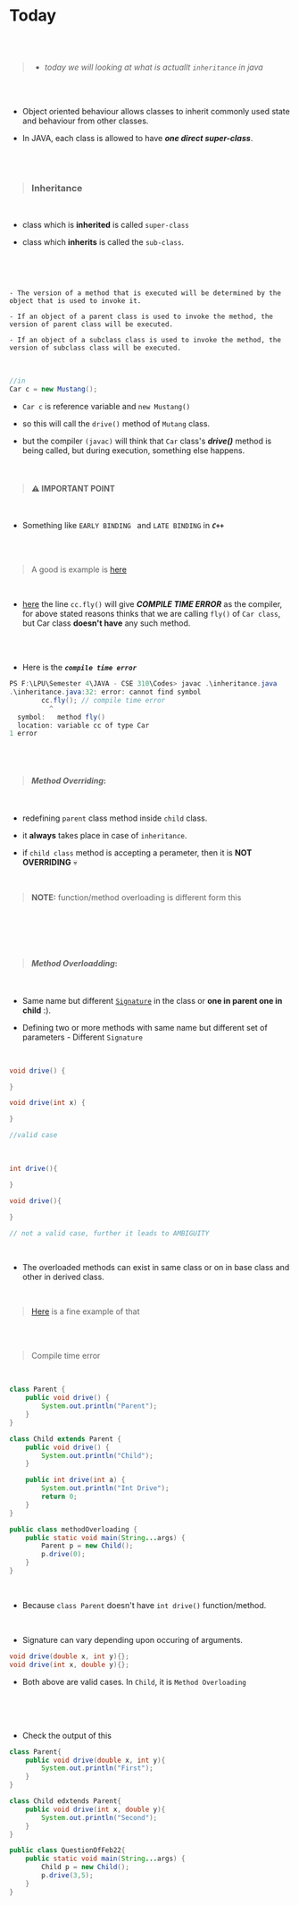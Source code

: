 # Today

<br>
<br>

> - _today we will looking at what is actuallt `inheritance` in java_

<br>
<br>

- Object oriented behaviour allows classes to inherit commonly used state and behaviour from other classes.

- In JAVA, each class is allowed to have ___one direct super-class___.


<br>
<br>

> ### Inheritance

<br>

- class which is __inherited__ is called `super-class`

- class which __inherits__ is called the `sub-class`.

<br>
<br>

```

- The version of a method that is executed will be determined by the object that is used to invoke it.

- If an object of a parent class is used to invoke the method, the version of parent class will be executed.

- If an object of a subclass class is used to invoke the method, the version of subclass class will be executed.

```

<br>

```java
//in
Car c = new Mustang();
```

- `Car c` is reference variable and `new Mustang()` 

- so this will call the `drive()` method of `Mutang` class.

- but the compiler `(javac)` will think that `Car` class's ___drive()___ method is being called, but during execution, something else happens. 

<br>

> #### :warning: IMPORTANT POINT 

<br>

- Something like `EARLY BINDING ` and `LATE BINDING` in ___`C++`___

<br>
<br>

> A good is example is [here](../Codes/inheritance.java)

<br>

- [here](../Codes/inheritance.java) the line `cc.fly()` will give ___COMPILE TIME ERROR___ as the compiler, for above stated reasons thinks that we are calling `fly()` of `Car class`, but Car class __doesn't have__ any such method.


<br>
<br>

- Here is the ___`compile time error`___

```java
PS F:\LPU\Semester 4\JAVA - CSE 310\Codes> javac .\inheritance.java
.\inheritance.java:32: error: cannot find symbol
        cc.fly(); // compile time error
          ^
  symbol:   method fly()
  location: variable cc of type Car
1 error
```

<br>
<br>

>#### ___Method Overriding___:

<br>

- redefining `parent` class method inside `child` class.

- it __always__ takes place in case of `inheritance`.

- if `child class` method is accepting a perameter, then it is __NOT OVERRIDING__ :skull:


<br>

> __NOTE:__ function/method overloading is different form this

<br>
<br>
<br>
<br>

>#### ___Method Overloadding___:

<br>

- Same name but different [`Signature`](https://en.wikipedia.org/wiki/Type_signature) in the class or __one in parent one in child__ :). 

- Defining two or more methods with same name but different set of parameters - Different `Signature`

<br>

```java
void drive() {

}

void drive(int x) {

}

//valid case
```

<br>

```java
int drive(){

}

void drive(){

}

// not a valid case, further it leads to AMBIGUITY
```

<br>

- The overloaded methods can exist in same class or on in base class and other in derived class.

<br>

> [Here](../Codes/methodOverloading.java) is a fine example of that

<br>
<br>

> Compile time error

<br>

```java
class Parent {
    public void drive() {
        System.out.println("Parent");
    }
}

class Child extends Parent {
    public void drive() {
        System.out.println("Child");
    }

    public int drive(int a) {
        System.out.println("Int Drive");
        return 0;
    }
}

public class methodOverloading {
    public static void main(String...args) {
        Parent p = new Child();
        p.drive(0);     
    }
}
```

<br>

- Because `class Parent` doesn't have `int drive()` function/method.

<br>

- Signature can vary depending upon occuring of arguments.

```java
void drive(double x, int y){};
void drive(int x, double y){};
```

- Both above are valid cases. In `Child`, it is `Method Overloading`


<br>
<br>


<br>

- Check the output of this
```java
class Parent{
    public void drive(double x, int y){
        System.out.println("First");
    }
}

class Child edxtends Parent{
    public void drive(int x, double y){
        System.out.println("Second");
    }
}

public class QuestionOfFeb22{
    public static void main(String...args) {
        Child p = new Child();
        p.drive(3,5);
    }
}
